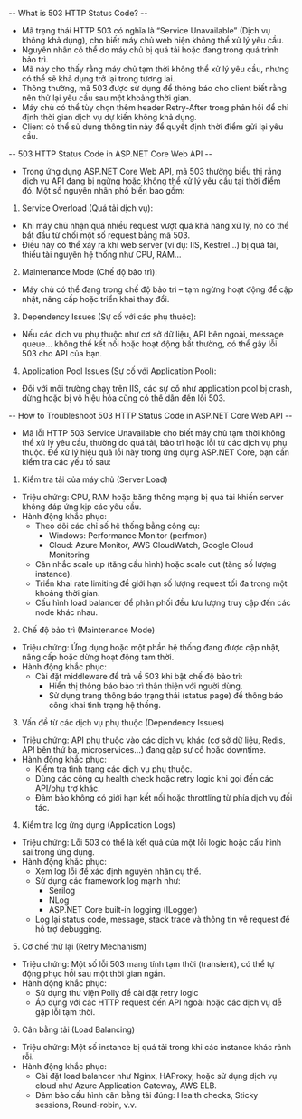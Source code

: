 -- What is 503 HTTP Status Code? --
- Mã trạng thái HTTP 503 có nghĩa là “Service Unavailable” (Dịch vụ không khả dụng), cho biết máy chủ web hiện không thể xử lý yêu cầu. 
- Nguyên nhân có thể do máy chủ bị quá tải hoặc đang trong quá trình bảo trì. 
- Mã này cho thấy rằng máy chủ tạm thời không thể xử lý yêu cầu, nhưng có thể sẽ khả dụng trở lại trong tương lai.
- Thông thường, mã 503 được sử dụng để thông báo cho client biết rằng nên thử lại yêu cầu sau một khoảng thời gian. 
- Máy chủ có thể tùy chọn thêm header Retry-After trong phản hồi để chỉ định thời gian dịch vụ dự kiến không khả dụng. 
- Client có thể sử dụng thông tin này để quyết định thời điểm gửi lại yêu cầu.

-- 503 HTTP Status Code in ASP.NET Core Web API --
- Trong ứng dụng ASP.NET Core Web API, mã 503 thường biểu thị rằng dịch vụ API đang bị ngừng hoặc không thể xử lý yêu cầu tại thời điểm đó. Một số nguyên nhân phổ biến bao gồm:
1. Service Overload (Quá tải dịch vụ):
  - Khi máy chủ nhận quá nhiều request vượt quá khả năng xử lý, nó có thể bắt đầu từ chối một số request bằng mã 503. 
  - Điều này có thể xảy ra khi web server (ví dụ: IIS, Kestrel...) bị quá tải, thiếu tài nguyên hệ thống như CPU, RAM...
2. Maintenance Mode (Chế độ bảo trì):
  - Máy chủ có thể đang trong chế độ bảo trì – tạm ngừng hoạt động để cập nhật, nâng cấp hoặc triển khai thay đổi.
3. Dependency Issues (Sự cố với các phụ thuộc):
  - Nếu các dịch vụ phụ thuộc như cơ sở dữ liệu, API bên ngoài, message queue... không thể kết nối hoặc hoạt động bất thường, có thể gây lỗi 503 cho API của bạn.
4. Application Pool Issues (Sự cố với Application Pool):
  - Đối với môi trường chạy trên IIS, các sự cố như application pool bị crash, dừng hoặc bị vô hiệu hóa cũng có thể dẫn đến lỗi 503.
  
-- How to Troubleshoot 503 HTTP Status Code in ASP.NET Core Web API -- 
- Mã lỗi HTTP 503 Service Unavailable cho biết máy chủ tạm thời không thể xử lý yêu cầu, thường do quá tải, bảo trì hoặc lỗi từ các dịch vụ phụ thuộc. Để xử lý hiệu quả lỗi này trong ứng dụng ASP.NET Core, bạn cần kiểm tra các yếu tố sau: 

1. Kiểm tra tải của máy chủ (Server Load)
- Triệu chứng: CPU, RAM hoặc băng thông mạng bị quá tải khiến server không đáp ứng kịp các yêu cầu.
- Hành động khắc phục:
  - Theo dõi các chỉ số hệ thống bằng công cụ:
    - Windows: Performance Monitor (perfmon)
    - Cloud: Azure Monitor, AWS CloudWatch, Google Cloud Monitoring
  - Cân nhắc scale up (tăng cấu hình) hoặc scale out (tăng số lượng instance).
  - Triển khai rate limiting để giới hạn số lượng request tối đa trong một khoảng thời gian.
  - Cấu hình load balancer để phân phối đều lưu lượng truy cập đến các node khác nhau.

2. Chế độ bảo trì (Maintenance Mode)
- Triệu chứng: Ứng dụng hoặc một phần hệ thống đang được cập nhật, nâng cấp hoặc dừng hoạt động tạm thời.
- Hành động khắc phục:
  - Cài đặt middleware để trả về 503 khi bật chế độ bảo trì:
    - Hiển thị thông báo bảo trì thân thiện với người dùng.
    - Sử dụng trang thông báo trạng thái (status page) để thông báo công khai tình trạng hệ thống.

3. Vấn đề từ các dịch vụ phụ thuộc (Dependency Issues)
- Triệu chứng: API phụ thuộc vào các dịch vụ khác (cơ sở dữ liệu, Redis, API bên thứ ba, microservices...) đang gặp sự cố hoặc downtime.
- Hành động khắc phục:
  - Kiểm tra tình trạng các dịch vụ phụ thuộc.
  - Dùng các công cụ health check hoặc retry logic khi gọi đến các API/phụ trợ khác.
  - Đảm bảo không có giới hạn kết nối hoặc throttling từ phía dịch vụ đối tác.

4. Kiểm tra log ứng dụng (Application Logs)
- Triệu chứng: Lỗi 503 có thể là kết quả của một lỗi logic hoặc cấu hình sai trong ứng dụng.
- Hành động khắc phục:
  - Xem log lỗi để xác định nguyên nhân cụ thể.
  - Sử dụng các framework log mạnh như:
    - Serilog
    - NLog
    - ASP.NET Core built-in logging (ILogger)
  - Log lại status code, message, stack trace và thông tin về request để hỗ trợ debugging.

5. Cơ chế thử lại (Retry Mechanism)
- Triệu chứng: Một số lỗi 503 mang tính tạm thời (transient), có thể tự động phục hồi sau một thời gian ngắn.
- Hành động khắc phục:
  - Sử dụng thư viện Polly để cài đặt retry logic
  - Áp dụng với các HTTP request đến API ngoài hoặc các dịch vụ dễ gặp lỗi tạm thời.

6. Cân bằng tải (Load Balancing)
- Triệu chứng: Một số instance bị quá tải trong khi các instance khác rảnh rỗi.
- Hành động khắc phục:
  - Cài đặt load balancer như Nginx, HAProxy, hoặc sử dụng dịch vụ cloud như Azure Application Gateway, AWS ELB.
  - Đảm bảo cấu hình cân bằng tải đúng: Health checks, Sticky sessions, Round-robin, v.v.


